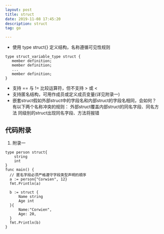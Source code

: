 ```yaml
---
layout: post
title: struct
date: 2019-11-08 17:45:20
description: struct
tag: go

---
```






+ 使用 type <Name> struct{} 定义结构，名称遵循可见性规则
```
type struct_variable_type struct {
   member definition;
   member definition;
   ...
   member definition;
}
```
+ 支持 == 与 != 比较运算符，但不支持 > 或 <
+ 支持匿名结构，可用作成员或定义成员变量(详见附录一)
+ 嵌套struct假如外部struct中的字段名和内部struct的字段名相同，会如何？
有以下两个名称冲突的规则：
外部struct覆盖内部struct的同名字段、同名方法
同级别的struct出现同名字段、方法将报错


## 代码附录
1. 附录一
``` 
type person struct{
    string
    int
}
func main() {
  // 匿名字段必须严格遵守字段类型声明的顺序
  a := person{"Corwien", 12}
  fmt.Println(a)
	
  b := struct {
      Name string
      Age int
  }{
      Name:"Corwien",
      Age: 20,
  }
  fmt.Println(b)
}
```